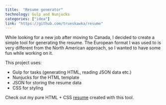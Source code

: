 ```yaml
---
title:  "Resume generator"
technology: Gulp and Nunjucks
categories: ["idea"]
link: "https://github.com/trueskawka/resume"
---
```


While looking for a new job after moving to Canada, I decided
to create a simple tool for generating the resume. The European
format I was used to is very different from the North American
approach, so I wanted to have some fun while working on it.

This project uses:
- Gulp for tasks (generating HTML, reading JSON data etc.)
- Nunjucks for the HTML template
- JSON for storing the resume data
- CSS for styling

Check out my pure HTML + CSS [resume](/resume) created with this 
tool.
